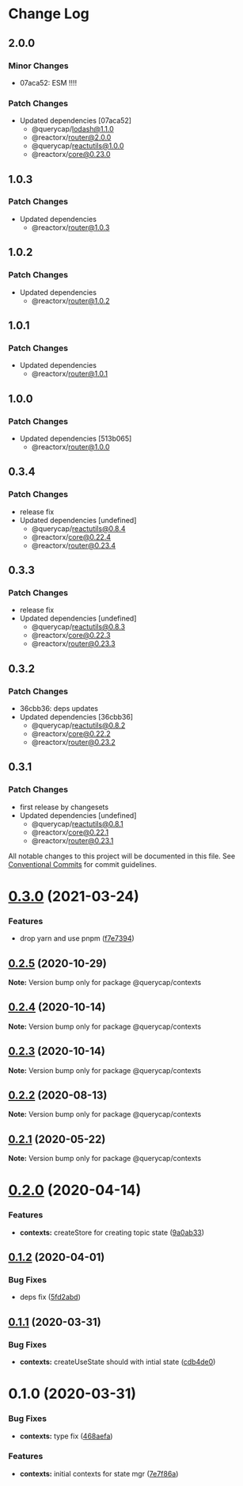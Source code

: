 # Change Log

## 2.0.0

### Minor Changes

- 07aca52: ESM !!!!

### Patch Changes

- Updated dependencies [07aca52]
  - @querycap/lodash@1.1.0
  - @reactorx/router@2.0.0
  - @querycap/reactutils@1.0.0
  - @reactorx/core@0.23.0

## 1.0.3

### Patch Changes

- Updated dependencies
  - @reactorx/router@1.0.3

## 1.0.2

### Patch Changes

- Updated dependencies
  - @reactorx/router@1.0.2

## 1.0.1

### Patch Changes

- Updated dependencies
  - @reactorx/router@1.0.1

## 1.0.0

### Patch Changes

- Updated dependencies [513b065]
  - @reactorx/router@1.0.0

## 0.3.4

### Patch Changes

- release fix
- Updated dependencies [undefined]
  - @querycap/reactutils@0.8.4
  - @reactorx/core@0.22.4
  - @reactorx/router@0.23.4

## 0.3.3

### Patch Changes

- release fix
- Updated dependencies [undefined]
  - @querycap/reactutils@0.8.3
  - @reactorx/core@0.22.3
  - @reactorx/router@0.23.3

## 0.3.2

### Patch Changes

- 36cbb36: deps updates
- Updated dependencies [36cbb36]
  - @querycap/reactutils@0.8.2
  - @reactorx/core@0.22.2
  - @reactorx/router@0.23.2

## 0.3.1

### Patch Changes

- first release by changesets
- Updated dependencies [undefined]
  - @querycap/reactutils@0.8.1
  - @reactorx/core@0.22.1
  - @reactorx/router@0.23.1

All notable changes to this project will be documented in this file.
See [Conventional Commits](https://conventionalcommits.org) for commit guidelines.

# [0.3.0](https://github.com/querycap/webappkit/compare/@querycap/contexts@0.2.5...@querycap/contexts@0.3.0) (2021-03-24)

### Features

- drop yarn and use pnpm ([f7e7394](https://github.com/querycap/webappkit/commit/f7e7394e1531ffb96ecb3e393e8131451f3e1d9f))

## [0.2.5](https://github.com/querycap/webappkit/compare/@querycap/contexts@0.2.4...@querycap/contexts@0.2.5) (2020-10-29)

**Note:** Version bump only for package @querycap/contexts

## [0.2.4](https://github.com/querycap/webappkit/compare/@querycap/contexts@0.2.3...@querycap/contexts@0.2.4) (2020-10-14)

**Note:** Version bump only for package @querycap/contexts

## [0.2.3](https://github.com/querycap/webappkit/compare/@querycap/contexts@0.2.2...@querycap/contexts@0.2.3) (2020-10-14)

**Note:** Version bump only for package @querycap/contexts

## [0.2.2](https://github.com/querycap/webappkit/compare/@querycap/contexts@0.2.1...@querycap/contexts@0.2.2) (2020-08-13)

**Note:** Version bump only for package @querycap/contexts

## [0.2.1](https://github.com/querycap/webappkit/compare/@querycap/contexts@0.2.0...@querycap/contexts@0.2.1) (2020-05-22)

**Note:** Version bump only for package @querycap/contexts

# [0.2.0](https://github.com/querycap/webappkit/compare/@querycap/contexts@0.1.2...@querycap/contexts@0.2.0) (2020-04-14)

### Features

- **contexts:** createStore for creating topic state ([9a0ab33](https://github.com/querycap/webappkit/commit/9a0ab33376725c94b4a0b813f0ed44dfc3abd9bc))

## [0.1.2](https://github.com/querycap/webappkit/compare/@querycap/contexts@0.1.1...@querycap/contexts@0.1.2) (2020-04-01)

### Bug Fixes

- deps fix ([5fd2abd](https://github.com/querycap/webappkit/commit/5fd2abd84d2482c5c9aa356655fb85483690926f))

## [0.1.1](https://github.com/querycap/webappkit/compare/@querycap/contexts@0.1.0...@querycap/contexts@0.1.1) (2020-03-31)

### Bug Fixes

- **contexts:** createUseState should with intial state ([cdb4de0](https://github.com/querycap/webappkit/commit/cdb4de0ce1dfaa7ad9e3e5f3ecfc92a7385cb5d8))

# 0.1.0 (2020-03-31)

### Bug Fixes

- **contexts:** type fix ([468aefa](https://github.com/querycap/webappkit/commit/468aefaca1f3c1bf8e9714b3f41a493d94bfb181))

### Features

- **contexts:** initial contexts for state mgr ([7e7f86a](https://github.com/querycap/webappkit/commit/7e7f86a7ec61375cb8f3d618468d0772305c9a48))
